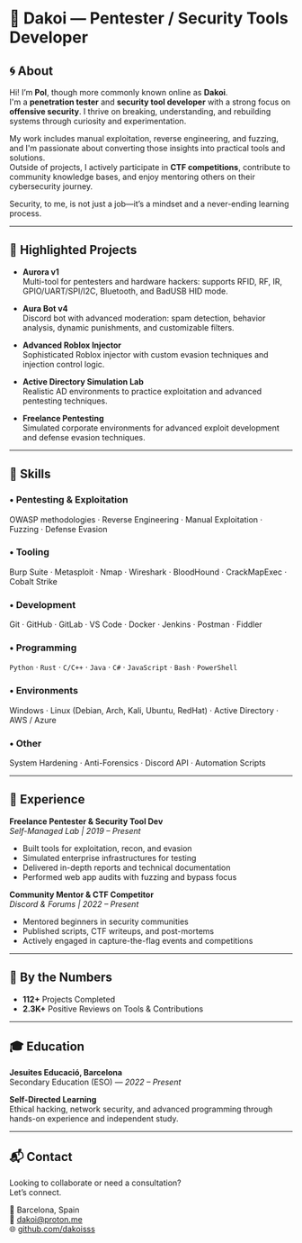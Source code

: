 # 👾 Dakoi — Pentester / Security Tools Developer

## 🌀 About

Hi! I’m **Pol**, though more commonly known online as **Dakoi**.  
I'm a **penetration tester** and **security tool developer** with a strong focus on **offensive security**. I thrive on breaking, understanding, and rebuilding systems through curiosity and experimentation.

My work includes manual exploitation, reverse engineering, and fuzzing, and I'm passionate about converting those insights into practical tools and solutions.  
Outside of projects, I actively participate in **CTF competitions**, contribute to community knowledge bases, and enjoy mentoring others on their cybersecurity journey.

Security, to me, is not just a job—it’s a mindset and a never-ending learning process.

---

## 🚀 Highlighted Projects

- **Aurora v1**  
  Multi-tool for pentesters and hardware hackers: supports RFID, RF, IR, GPIO/UART/SPI/I2C, Bluetooth, and BadUSB HID mode.

- **Aura Bot v4**  
  Discord bot with advanced moderation: spam detection, behavior analysis, dynamic punishments, and customizable filters.

- **Advanced Roblox Injector**  
  Sophisticated Roblox injector with custom evasion techniques and injection control logic.

- **Active Directory Simulation Lab**  
  Realistic AD environments to practice exploitation and advanced pentesting techniques.

- **Freelance Pentesting**  
  Simulated corporate environments for advanced exploit development and defense evasion techniques.

---

## 🧠 Skills

### • Pentesting & Exploitation  
OWASP methodologies · Reverse Engineering · Manual Exploitation · Fuzzing · Defense Evasion

### • Tooling  
Burp Suite · Metasploit · Nmap · Wireshark · BloodHound · CrackMapExec · Cobalt Strike

### • Development  
Git · GitHub · GitLab · VS Code · Docker · Jenkins · Postman · Fiddler

### • Programming  
`Python` · `Rust` · `C/C++` · `Java` · `C#` · `JavaScript` · `Bash` · `PowerShell`

### • Environments  
Windows · Linux (Debian, Arch, Kali, Ubuntu, RedHat) · Active Directory · AWS / Azure

### • Other  
System Hardening · Anti-Forensics · Discord API · Automation Scripts

---

## 💼 Experience

**Freelance Pentester & Security Tool Dev**  
*Self-Managed Lab | 2019 – Present*  
- Built tools for exploitation, recon, and evasion  
- Simulated enterprise infrastructures for testing  
- Delivered in-depth reports and technical documentation  
- Performed web app audits with fuzzing and bypass focus  

**Community Mentor & CTF Competitor**  
*Discord & Forums | 2022 – Present*  
- Mentored beginners in security communities  
- Published scripts, CTF writeups, and post-mortems  
- Actively engaged in capture-the-flag events and competitions  

---

## 🧩 By the Numbers

- **112+** Projects Completed  
- **2.3K+** Positive Reviews on Tools & Contributions

---

## 🎓 Education

**Jesuites Educació, Barcelona**  
Secondary Education (ESO) — *2022 – Present*

**Self-Directed Learning**  
Ethical hacking, network security, and advanced programming through hands-on experience and independent study.

---

## 📬 Contact

Looking to collaborate or need a consultation?  
Let’s connect.

📍 Barcelona, Spain  
📧 dakoi@proton.me  
🌐 [github.com/dakoisss](https://github.com/dakoisss)
